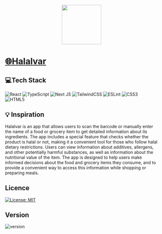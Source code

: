 <p align="center">
    <img src="https://github.com/Halalvar/halalvar/blob/main/public/cardiogram.png?raw=true"
        height="130">
</p>

# [🌐Halalvar](https://halalvar.com)

## 💻Tech Stack

![React](https://img.shields.io/badge/react-%2320232a.svg?style=for-the-badge&logo=react&logoColor=%2361DAFB)
![TypeScript](https://img.shields.io/badge/typescript-%23007ACC.svg?style=for-the-badge&logo=typescript&logoColor=white)
![Next JS](https://img.shields.io/badge/Next-black?style=for-the-badge&logo=next.js&logoColor=white)
![TailwindCSS](https://img.shields.io/badge/tailwindcss-%2338B2AC.svg?style=for-the-badge&logo=tailwind-css&logoColor=white)
![ESLint](https://img.shields.io/badge/ESLint-4B3263?style=for-the-badge&logo=eslint&logoColor=white)
![CSS3](https://img.shields.io/badge/css3-%231572B6.svg?style=for-the-badge&logo=css3&logoColor=white)
![HTML5](https://img.shields.io/badge/html5-%23E34F26.svg?style=for-the-badge&logo=html5&logoColor=white)

## 💡 Inspiration

Halalvar is an app that allows users to scan the barcode or manually enter the name of a food or grocery item to get detailed information about its ingredients. The app includes a special feature that checks whether the product is halal or not, making it a convenient tool for those who follow halal dietary restrictions. Users can view information about additives, allergens, and other potentially harmful substances, as well as information about the nutritional value of the item. The app is designed to help users make informed decisions about the food and grocery items they consume, and to provide a convenient way to access this information while shopping or preparing meals.


## Licence
[![License: MIT](https://img.shields.io/badge/License-MIT-yellow.svg)](https://opensource.org/licenses/MIT)

## Version
![version](https://img.shields.io/badge/version-0.1.0-blue)

